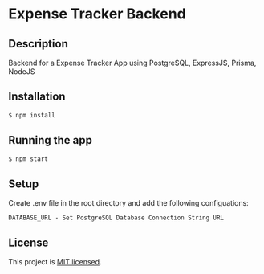 # Expense Tracker Backend

## Description

Backend for a Expense Tracker App using PostgreSQL, ExpressJS, Prisma, NodeJS

## Installation

```sh
$ npm install
```

## Running the app

```sh
$ npm start
```

## Setup

Create .env file in the root directory and add the following configuations:

```
DATABASE_URL - Set PostgreSQL Database Connection String URL 
```

## License

This project is [MIT licensed](LICENSE).
